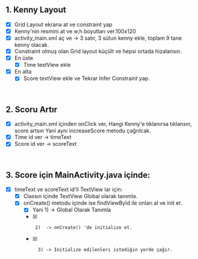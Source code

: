 
## 1. Kenny  Layout
- [x] Grid Layout ekrana at ve constraint yap
- [x] Kenny'nin resmini at ve w,h boyutları ver.100x120
- [x] activity_main.xml aç ve -> 3 satır, 3 sütun kenny ekle, toplam 9 tane kenny olacak.
- [x] Constraint olmuş olan Grid layout küçült ve hepsi ortada hizalansın.
- [x] En üste
   - [x] Time textView ekle

- [x] En alta
   -  [x]  Score textView ekle ve Tekrar Infer Constraint yap.
     
</br>

##  2. Scoru Artır
- [x] activity_main.xml içinden onClick ver, Hangi Kenny'e tıklanırsa tıklansın, score artsın
  Yani aynı increaseScore metodu çağrılcak.
- [x] Time id ver -> timeText
- [x] Score id ver -> scoreText

</br>

## 3. Score için MainActivity.java içinde:
- [x] timeText ve scoreText id'li TextView lar için:
   -  [x] Classın içinde TextView Global olarak tanımla.
    - [x]  onCreate() metodu içinde ise findViewById ile onları al ve init et.
       -   [x] Yani  1) -> Global Olarak Tanımla
       -   [x]      2)  -> onCreate() 'de initialize et.
       -   [x]       3) -> Initialize edilenleri istediğin yerde çağır.
